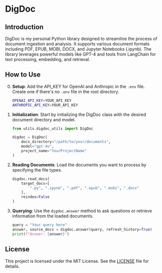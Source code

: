 # DigDoc

## Introduction
DigDoc is my personal Python library designed to streamline the process of document ingestion and analysis. It supports various document formats including PDF, EPUB, MOBI, DOCX, and Jupyter Notebooks (.ipynb). The library leverages powerful models like GPT-4 and tools from LangChain for text processing, embedding, and retrieval.

## How to Use
0. **Setup**: Add the API_KEY for OpenAI and Anthropic in the `.env` file. Create one if there's no `.env` file in the root directory.
    ```bash
    OPENAI_API_KEY=YOUR_API_KEY
    ANTHROPIC_API_KEY=YOUR_API_KEY
    ```

1. **Initialization**: Start by initializing the DigDoc class with the desired document directory and model.
    ```python
    from utils.digdoc_utils import DigDoc

    digdoc = DigDoc(
        docs_directory="/path/to/your/documents",
        model="gpt-4o",
        project_name="YourProjectName"
    )
    ```

2. **Reading Documents**: Load the documents you want to process by specifying the file types.
    ```python
    digdoc.read_docs(
        target_docs=[
            ".py", ".ipynb", ".pdf", ".epub", ".mobi", ".docx"
        ],
        reindex=False
    )
    ```

3. **Querying**: Use the `digdoc.answer` method to ask questions or retrieve information from the loaded documents.
    ```python
    query = "Your query here"
    answer, source_docs = digdoc.answer(query, refresh_history=True)
    print(f"Answer: {answer}")
    ```


## License

This project is licensed under the MIT License. See the [LICENSE](https://github.com/vd1371/LiteratureReviewRAG/blob/main/LICENSE) file for details.